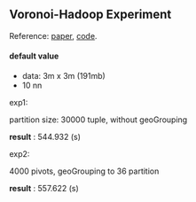 Voronoi-Hadoop Experiment
--------------------
Reference: [paper](http://www.comp.nus.edu.sg/~ooibc/vldb12knnjoin.pdf), [code](http://www.comp.nus.edu.sg/~dbsystem/code/knnmapjoin.rar).

#### default value
+ data: 3m x 3m (191mb)
+ 10 nn

exp1: 

partition size: 30000 tuple,  without geoGrouping

**result** : 544.932 (s)

exp2: 

4000 pivots, geoGrouping to 36 partition

**result** : 557.622 (s)

